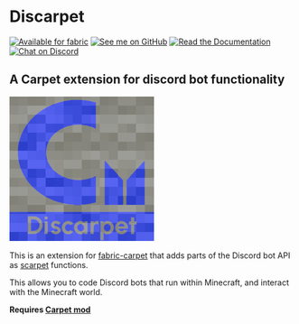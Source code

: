 # Discarpet

[<img alt="Available for fabric" height="56" src="https://cdn.jsdelivr.net/npm/@intergrav/devins-badges@2.8.0/assets/cozy/supported/fabric_vector.svg">](https://fabricmc.net/)
[<img alt="See me on GitHub" height="56" src="https://cdn.jsdelivr.net/npm/@intergrav/devins-badges@2.8.0/assets/cozy/social/github-singular_vector.svg">](https://github.com/replaceitem)
[<img alt="Read the Documentation" height="56" src="https://cdn.jsdelivr.net/npm/@intergrav/devins-badges@2.8.0/assets/cozy/documentation/ghpages_vector.svg">](https://replaceitem.github.io/carpet-discarpet/)
[<img alt="Chat on Discord" height="56" src="https://cdn.jsdelivr.net/npm/@intergrav/devins-badges@2.8.0/assets/cozy/social/discord-singular_vector.svg">](https://discord.gg/etTDQAVSgt)

## A Carpet extension for discord bot functionality

![Discarpet](https://raw.githubusercontent.com/replaceitem/carpet-discarpet/master/src/main/resources/assets/discarpet/icon.png)

This is an extension for [fabric-carpet](https://github.com/gnembon/fabric-carpet)
that adds parts of the Discord bot API as
[scarpet](https://github.com/gnembon/fabric-carpet/wiki/Scarpet) functions.

This allows you to code Discord bots that run within Minecraft, and interact with the Minecraft world.

**Requires [Carpet mod](https://github.com/gnembon/fabric-carpet/releases)**
